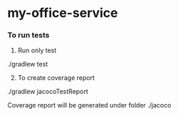 # my-office-service

### To run tests
1. Run only test

./gradlew test

2. To create coverage report

./gradlew jacocoTestReport

Coverage report will be generated under folder ./jacoco
   